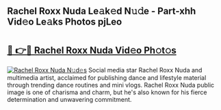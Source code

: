 ## Rachel Roxx Nuda Le𝚊k𝚎d N𝚞𝚍e - Part-xhh Vid𝚎o Le𝚊ks Photos pjLeo

# <h2><a href="http://fbduff.evod.top/?m=Rachel+Roxx+Nuda">🔗 👉🔴 Rachel Roxx Nuda Vid𝚎o Ph𝚘t𝚘s</a></h2>

[![Rachel Roxx Nuda N𝚞d𝚎s](https://i.imgur.com/8V9OHl7.gif)](http://fbduff.evod.top/?m=Rachel+Roxx+Nuda)
Social media star Rachel Roxx Nuda and multimedia artist, acclaimed for publishing dance and lifestyle material through trending dance routines and mini vlogs. Rachel Roxx Nuda public image is one of charisma and charm, but he's also known for his fierce determination and unwavering commitment. 
